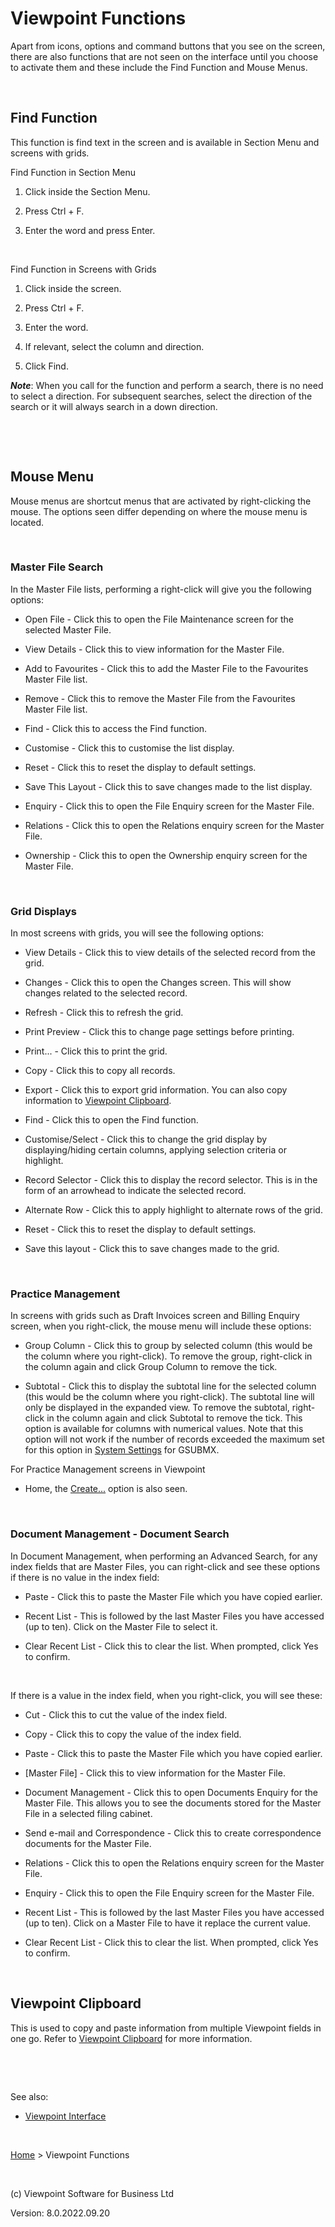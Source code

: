 



# Viewpoint Functions
Apart from icons, options and command buttons that you see on the screen, 
 there are also functions that are not seen on the interface until you 
 choose to activate them and these include the Find Function and Mouse 
 Menus.

&nbsp;
## Find Function
This function is find text in the screen and is available in Section 
 Menu and screens with grids.

Find Function 
 in Section Menu

	

1. Click inside the Section Menu.

	

1. Press Ctrl + F.

	

1. Enter the word and press Enter.

&nbsp;

Find Function 
 in Screens with Grids

	

1. Click inside the screen.

	

1. Press Ctrl + F.

	

1. Enter the word.

	

1. If relevant, select the column and direction.

	

1. Click Find.

<span style="font-weight: bold; font-style: italic;">Note</span>: When 
 you call for the function and perform a search, there is no need to select 
 a direction. For subsequent searches, select the direction of the search 
 or it will always search in a down direction.

&nbsp;

&nbsp;
## Mouse Menu
Mouse menus are shortcut menus that are activated by right-clicking 
 the mouse. The options seen differ depending on where the mouse menu is 
 located.

&nbsp;
### Master File Search
In the Master File lists, performing a right-click will give you the 
 following options:

	

- Open File - Click this to open the File Maintenance screen for 
    	 the selected Master File.

	

- View Details - Click this to view information for the Master 
    	 File.

	

- Add to Favourites - Click this to add the Master File to the 
    	 Favourites Master File list.

	

- Remove - Click this to remove the Master File from the Favourites 
    	 Master File list.

	

- Find - Click this to access the Find function.

	

- Customise - Click this to customise the list display.

	

- Reset - Click this to reset the display to default settings.

	

- Save This Layout - Click this to save changes made to the list 
    	 display.

	

- Enquiry - Click this to open the File Enquiry screen for the 
    	 Master File.

	

- Relations - Click this to open the Relations enquiry screen 
    	 for the Master File.

	

- Ownership - Click this to open the Ownership enquiry screen 
    	 for the Master File.

&nbsp;
### Grid Displays
In most screens with grids, you will see the following options:

	

- View Details - Click this to view details of the selected record 
    	 from the grid.

	

- Changes - Click this to open the Changes screen. This will show 
    	 changes related to the selected record.

	

- Refresh - Click this to refresh the grid.

	

- Print Preview - Click this to change page settings before printing.

	

- Print... - Click this to print the grid.

	

- Copy - Click this to copy all records.

	

- Export - Click this to export grid information. You can also 
    	 copy information to [Viewpoint Clipboard](file:///c:/temp/0457b882-c844-4314-8878-ce1a9c2207bd/input/Viewpoint_Clipboard.htm).

	

- Find - Click this to open the Find function.

	

- Customise/Select - Click this to change the grid display by 
    	 displaying/hiding certain columns, applying selection criteria or 
    	 highlight.

	

- Record Selector - Click this to display the record selector. 
    	 This is in the form of an arrowhead to indicate the selected record.

	

- Alternate Row - Click this to apply highlight to alternate rows 
    	 of the grid.

	

- Reset - Click this to reset the display to default settings.

	

- Save this layout - Click this to save changes made to the grid.

&nbsp;
### Practice Management
In screens with grids such as Draft Invoices screen and Billing Enquiry 
 screen, when you right-click, the mouse menu will include these options:

	

- Group Column - Click this to group by selected column (this 
    	 would be the column where you right-click). To remove the group, right-click 
    	 in the column again and click Group Column to remove the tick.

	

- Subtotal - Click this to display the subtotal line for the selected 
    	 column (this would be the column where you right-click). The subtotal 
    	 line will only be displayed in the expanded view. To remove the subtotal, 
    	 right-click in the column again and click Subtotal to remove the tick. 
    	 This option is available for columns with numerical values. Note that 
    	 this option will not work if the number of records exceeded the maximum 
    	 set for this option in [System Settings](file:///c:/temp/0457b882-c844-4314-8878-ce1a9c2207bd/Configuration/System_Settings.htm) 
    	 for GSUBMX.

For Practice Management screens in Viewpoint 
 - Home, the [Create...](file:///c:/temp/0457b882-c844-4314-8878-ce1a9c2207bd/input/Create_Option.htm) option is also seen.

&nbsp;
### Document Management - Document Search
In Document Management, when performing an 
 Advanced Search, for any index fields that are Master Files, you can right-click 
 and see these options if there is no value in the index field:

	

- Paste - Click 
    	 this to paste the Master File which you have copied earlier.

	

- Recent List 
    	 - This is followed by the last Master Files you have accessed (up 
    	 to ten). Click on the Master File to select it.

	

- Clear Recent 
    	 List - Click this to clear the list. When prompted, click Yes to confirm.

&nbsp;

If there is a value in the index field, when 
 you right-click, you will see these:

	

- Cut - Click 
    	 this to cut the value of the index field.

	

- Copy - Click 
    	 this to copy the value of the index field.

	

- Paste - Click 
    	 this to paste the Master File which you have copied earlier.

	

- [Master File] 
    	 - Click this to view information for the Master File.

	

- Document Management 
    	 - Click this to open Documents Enquiry for the Master File. This allows 
    	 you to see the documents stored for the Master File in a selected 
    	 filing cabinet.

	

- Send e-mail 
    	 and Correspondence - Click this to create correspondence documents 
    	 for the Master File.

	

- Relations 
    	 - Click this to open the Relations enquiry screen for the Master File.

	

- Enquiry - 
    	 Click this to open the File Enquiry screen for the Master File.

	

- Recent List 
    	 - This is followed by the last Master Files you have accessed (up 
    	 to ten). Click on a Master File to have it replace the current value.

	

- Clear Recent 
    	 List - Click this to clear the list. When prompted, click Yes to confirm.

&nbsp;
## Viewpoint Clipboard
This is used to copy and paste information from multiple Viewpoint fields 
 in one go. Refer to [Viewpoint Clipboard](file:///c:/temp/0457b882-c844-4314-8878-ce1a9c2207bd/input/Viewpoint_Clipboard.htm) 
 for more information.

&nbsp;

&nbsp;

See also:

	

- [Viewpoint 
    	 Interface](file:///c:/temp/0457b882-c844-4314-8878-ce1a9c2207bd/input/Viewpoint_Interface.htm)

&nbsp;

[Home](file:///c:/temp/0457b882-c844-4314-8878-ce1a9c2207bd/input/Copyright_Notice.htm) &gt; Viewpoint Functions

&nbsp;

(c) Viewpoint Software for 
 Business Ltd

Version: 8.0.2022.09.20


